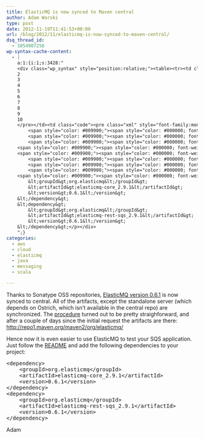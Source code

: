 ```yaml
---
title: ElasticMQ is now synced to Maven central
author: Adam Warski
type: post
date: 2012-11-19T11:41:53+00:00
url: /blog/2012/11/elasticmq-is-now-synced-to-maven-central/
dsq_thread_id:
  - 1054907258
wp-syntax-cache-content:
  - |
    a:1:{i:1;s:3428:"
    <div class="wp_syntax" style="position:relative;"><table><tr><td class="line_numbers"><pre>1
    2
    3
    4
    5
    6
    7
    8
    9
    10
    </pre></td><td class="code"><pre class="xml" style="font-family:monospace;"><span style="color: #009900;"><span style="color: #000000; font-weight: bold;">&lt;dependency<span style="color: #000000; font-weight: bold;">&gt;</span></span></span>
        <span style="color: #009900;"><span style="color: #000000; font-weight: bold;">&lt;groupId<span style="color: #000000; font-weight: bold;">&gt;</span></span></span>org.elasticmq<span style="color: #009900;"><span style="color: #000000; font-weight: bold;">&lt;/groupId<span style="color: #000000; font-weight: bold;">&gt;</span></span></span>
        <span style="color: #009900;"><span style="color: #000000; font-weight: bold;">&lt;artifactId<span style="color: #000000; font-weight: bold;">&gt;</span></span></span>elasticmq-core_2.9.1<span style="color: #009900;"><span style="color: #000000; font-weight: bold;">&lt;/artifactId<span style="color: #000000; font-weight: bold;">&gt;</span></span></span>
        <span style="color: #009900;"><span style="color: #000000; font-weight: bold;">&lt;version<span style="color: #000000; font-weight: bold;">&gt;</span></span></span>0.6.1<span style="color: #009900;"><span style="color: #000000; font-weight: bold;">&lt;/version<span style="color: #000000; font-weight: bold;">&gt;</span></span></span>
    <span style="color: #009900;"><span style="color: #000000; font-weight: bold;">&lt;/dependency<span style="color: #000000; font-weight: bold;">&gt;</span></span></span>
    <span style="color: #009900;"><span style="color: #000000; font-weight: bold;">&lt;dependency<span style="color: #000000; font-weight: bold;">&gt;</span></span></span>
        <span style="color: #009900;"><span style="color: #000000; font-weight: bold;">&lt;groupId<span style="color: #000000; font-weight: bold;">&gt;</span></span></span>org.elasticmq<span style="color: #009900;"><span style="color: #000000; font-weight: bold;">&lt;/groupId<span style="color: #000000; font-weight: bold;">&gt;</span></span></span>
        <span style="color: #009900;"><span style="color: #000000; font-weight: bold;">&lt;artifactId<span style="color: #000000; font-weight: bold;">&gt;</span></span></span>elasticmq-rest-sqs_2.9.1<span style="color: #009900;"><span style="color: #000000; font-weight: bold;">&lt;/artifactId<span style="color: #000000; font-weight: bold;">&gt;</span></span></span>
        <span style="color: #009900;"><span style="color: #000000; font-weight: bold;">&lt;version<span style="color: #000000; font-weight: bold;">&gt;</span></span></span>0.6.1<span style="color: #009900;"><span style="color: #000000; font-weight: bold;">&lt;/version<span style="color: #000000; font-weight: bold;">&gt;</span></span></span>
    <span style="color: #009900;"><span style="color: #000000; font-weight: bold;">&lt;/dependency<span style="color: #000000; font-weight: bold;">&gt;</span></span></span></pre></td></tr></table><p class="theCode" style="display:none;">&lt;dependency&gt;
        &lt;groupId&gt;org.elasticmq&lt;/groupId&gt;
        &lt;artifactId&gt;elasticmq-core_2.9.1&lt;/artifactId&gt;
        &lt;version&gt;0.6.1&lt;/version&gt;
    &lt;/dependency&gt;
    &lt;dependency&gt;
        &lt;groupId&gt;org.elasticmq&lt;/groupId&gt;
        &lt;artifactId&gt;elasticmq-rest-sqs_2.9.1&lt;/artifactId&gt;
        &lt;version&gt;0.6.1&lt;/version&gt;
    &lt;/dependency&gt;</p></div>
    ";}
categories:
  - aws
  - cloud
  - elasticmq
  - java
  - messaging
  - scala

---
```

Thanks to Sonatype OSS repositories, [ElasticMQ version 0.6.1][1] is now synced to central. All of the artifacts, except the standalone server (which depends on Ostrich, which isn&#8217;t available in the central repo) are synchronized. The [procedure][2] turned out to be pretty straighforward, and after a couple of days since the initial request the artifacts are there: <http://repo1.maven.org/maven2/org/elasticmq/>

Hence now it is even easier to use ElasticMQ to test your SQS application. Just follow the [README][3] and add the following dependencies to your project:

<pre lang="xml" line="1">&lt;dependency>
    &lt;groupId>org.elasticmq&lt;/groupId>
    &lt;artifactId>elasticmq-core_2.9.1&lt;/artifactId>
    &lt;version>0.6.1&lt;/version>
&lt;/dependency>
&lt;dependency>
    &lt;groupId>org.elasticmq&lt;/groupId>
    &lt;artifactId>elasticmq-rest-sqs_2.9.1&lt;/artifactId>
    &lt;version>0.6.1&lt;/version>
&lt;/dependency>
</pre>

Adam

 [1]: http://elasticmq.org
 [2]: https://docs.sonatype.org/display/Repository/Sonatype+OSS+Maven+Repository+Usage+Guide
 [3]: https://github.com/adamw/elasticmq/blob/master/README.md
